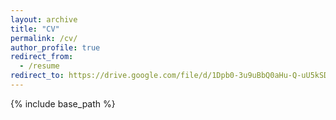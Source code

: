 ```yaml
---
layout: archive
title: "CV"
permalink: /cv/
author_profile: true
redirect_from:
  - /resume
redirect_to: https://drive.google.com/file/d/1Dpb0-3u9uBbQ0aHu-Q-uU5kSDSlWugdm/view?usp=share_link
---
```


{% include base_path %}
